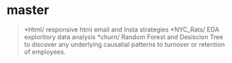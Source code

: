 # master
>  *Html/ responsive html email and Insta strategies
>  *NYC_Rats/ EDA exploritory data analysis
>  *churn/ Random Forest and Desiscion Tree to discover any underlying causatial patterns to turnover or retention of employees. 

